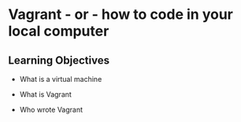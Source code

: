 # Vagrant - or - how to code in your local computer

## Learning Objectives

* What is a virtual machine

* What is Vagrant

* Who wrote Vagrant

